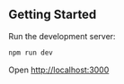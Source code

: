 ## Getting Started

Run the development server:

```bash
npm run dev
```

Open [http://localhost:3000](http://localhost:3000) 

